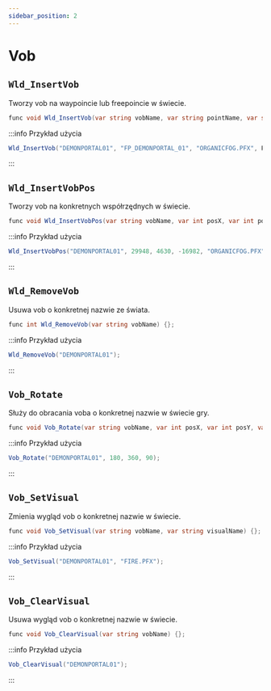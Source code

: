 ```yaml
---
sidebar_position: 2
---
```


# Vob

## `Wld_InsertVob`

Tworzy vob na waypoincie lub freepoincie w świecie.

```csharp
func void Wld_InsertVob(var string vobName, var string pointName, var string visualName, var int isCollDet, var int isSetOnFloor) {};
```

:::info Przykład użycia

```csharp
Wld_InsertVob("DEMONPORTAL01", "FP_DEMONPORTAL_01", "ORGANICFOG.PFX", FALSE, FALSE);
```

:::

## `Wld_InsertVobPos`

Tworzy vob na konkretnych współrzędnych w świecie.

```csharp
func void Wld_InsertVobPos(var string vobName, var int posX, var int posY, var int posZ, var string visualName, var int isCollDet, var int isSetOnFloor) {};
```

:::info Przykład użycia

```csharp
Wld_InsertVobPos("DEMONPORTAL01", 29948, 4630, -16982, "ORGANICFOG.PFX", FALSE, FALSE);
```

:::

## `Wld_RemoveVob`

Usuwa vob o konkretnej nazwie ze świata.

```csharp
func int Wld_RemoveVob(var string vobName) {};
```

:::info Przykład użycia

```csharp
Wld_RemoveVob("DEMONPORTAL01");
```

:::

## `Vob_Rotate`

Służy do obracania voba o konkretnej nazwie w świecie gry.

```csharp
func void Vob_Rotate(var string vobName, var int posX, var int posY, var int posZ) {};
```

:::info Przykład użycia

```csharp
Vob_Rotate("DEMONPORTAL01", 180, 360, 90);
```

:::

## `Vob_SetVisual`

Zmienia wygląd vob o konkretnej nazwie w świecie.

```csharp
func void Vob_SetVisual(var string vobName, var string visualName) {};
```

:::info Przykład użycia

```csharp
Vob_SetVisual("DEMONPORTAL01", "FIRE.PFX");
```

:::

## `Vob_ClearVisual`

Usuwa wygląd vob o konkretnej nazwie w świecie.

```csharp
func void Vob_ClearVisual(var string vobName) {};
```

:::info Przykład użycia

```csharp
Vob_ClearVisual("DEMONPORTAL01");
```

:::

<!-- ## `Vob_MoveToWP`

Przenosi vob o konkretnej nazwie na waypoint/freepoint lub inny vob o konkretnej nazwie w świecie.

```csharp
func void Vob_MoveToWP(var string vobName, var string pointName) {};
```

:::info Przykład użycia

```csharp
Vob_MoveToWP("DEMONPORTAL01", "OC1");
```

:::

## `Vob_MoveToPos`

Przenosi vob o konkretnej nazwie na konkretne współrzędne w świecie.

```csharp
func void Vob_MoveToPos(var string vobName, var int posX, var int posY, var int posZ) {};
```

:::info Przykład użycia

```csharp
Vob_MoveToPos("DEMONPORTAL01", 1, 2, 3);
```

::: -->
